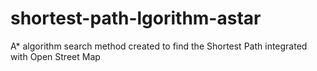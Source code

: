 # shortest-path-lgorithm-astar
A* algorithm  search method created to find the Shortest Path integrated with Open Street Map

